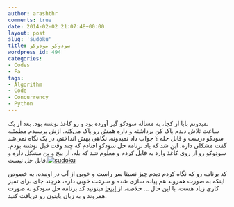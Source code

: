 ```yaml
---
author: arashthr
comments: true
date: 2014-02-02 21:07:48+00:00
layout: post
slug: 'sudoku'
title: سودوکو مودوکو
wordpress_id: 494
categories:
- Codes
- Fa
tags:
- Algorithm
- Code
- Concurrency
- Python
---
```




نمیدونم بابا از کجا، یه مساله سودکو گیر آورده بود و رو کاغذ نوشته بود. بعد از یک ساعت تلاش دیدم پاک کن برداشته و داره همش رو پاک می‌کنه. ازش پرسیدم مطمئنه سودکو درست و قابل حله ؟ جواب داد نمیدونه. نگاهی‌ بهش انداختم، در یک نگاه نمی‌شد گفت مشکلی‌ داره. این شد که یاد برنامه حل سودکو افتادم که چند وقت قبل نوشته بودم. سودوکو رو از روی کاغذ وارد یه فایل کردم و معلوم شد که بله، از بیخ و بن مشکل داره و قابل حل نیست.[![sudoku](http://arashthr.files.wordpress.com/2014/02/sudoku.jpg?w=300)](http://arashthr.files.wordpress.com/2014/02/sudoku.jpg)

کد برنامه رو که نگاه کردم دیدم چیز نسبتا سر راست و خوبی‌ از آب در اومده، به خصوص اینکه به صورت همروند هم پیاده سازی شده و سرعت خوبی‌ داره، هرچند جای برای تمیز کاری زیاد هست، با این حال ...
خلاصه، از [اینجا](http://ge.tt/2itCj1G/v/1?c) میتونید کد برنامه حل سودکو به صورت همروند و به زبان پایتون رو دریافت کنید.
